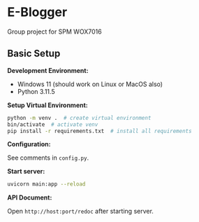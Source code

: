 # E-Blogger
Group project for SPM WOX7016


## Basic Setup

**Development Environment:**
- Windows 11 (should work on Linux or MacOS also)
- Python 3.11.5 

**Setup Virtual Environment:**
```bash
python -m venv .  # create virtual environment
bin/activate  # activate venv 
pip install -r requirements.txt  # install all requirements 
```

**Configuration:**

See comments in `config.py`.

**Start server:**
```bash
uvicorn main:app --reload
```

**API Document:**

Open `http://host:port/redoc` after starting server. 
